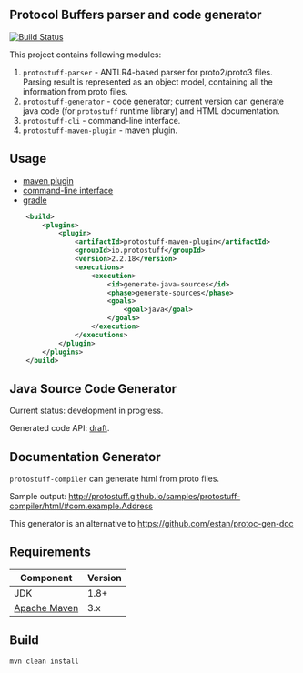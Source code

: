 Protocol Buffers parser and code generator
------------------------------------------

[![Build Status](https://travis-ci.org/protostuff/protostuff-compiler.svg?branch=master)](https://travis-ci.org/protostuff/protostuff-compiler)

This project contains following modules:

1. `protostuff-parser` - ANTLR4-based parser for proto2/proto3 files. Parsing result is represented as an object model, containing all the information from proto files. 
2. `protostuff-generator` - code generator; current version can generate java code (for `protostuff` runtime library) and HTML documentation.
4. `protostuff-cli` - command-line interface.
5. `protostuff-maven-plugin` - maven plugin.

Usage
-----

* [maven plugin](https://github.com/protostuff/protostuff-compiler/wiki/Maven-Plugin)
* [command-line interface](https://github.com/protostuff/protostuff-compiler/wiki/Command-line-interface)
* [gradle](https://github.com/protostuff/protostuff-compiler/wiki/Gradle)
 
```xml
    <build>
        <plugins>
            <plugin>
                <artifactId>protostuff-maven-plugin</artifactId>
                <groupId>io.protostuff</groupId>
                <version>2.2.18</version>
                <executions>
                    <execution>
                        <id>generate-java-sources</id>
                        <phase>generate-sources</phase>
                        <goals>
                            <goal>java</goal>
                        </goals>
                    </execution>
                </executions>
            </plugin>
        </plugins>
    </build>
```

Java Source Code Generator
--------------------------

Current status: development in progress.

Generated code API: [draft](http://protostuff.github.io/documentation/compiler/java/generated-code).

Documentation Generator
-----------------------

`protostuff-compiler` can generate html from proto files.

Sample output: http://protostuff.github.io/samples/protostuff-compiler/html/#com.example.Address

This generator is an alternative to https://github.com/estan/protoc-gen-doc

Requirements
------------

| Component                                 | Version   |
|-------------------------------------------|-----------|
| JDK                                       | 1.8+      |  
| [Apache Maven](https://maven.apache.org/) | 3.x       |

Build
-----

```
mvn clean install
```
